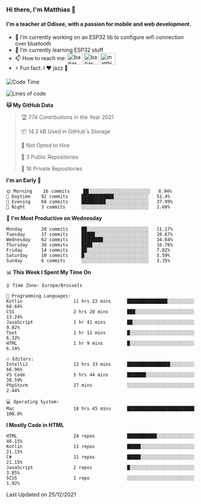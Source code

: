 ### Hi there, I'm Matthias 👋

#### I'm a teacher at Odisee, with a passion for mobile and web development.

- 🔭 I’m currently working on an ESP32 lib to configure wifi connection over bluetooth
- 🌱 I’m currently learning ESP32 stuff
- 📫 How to reach me: <a href="https://dev.to/batjas" target="_blank"><img align="center" src="https://raw.githubusercontent.com/rahuldkjain/github-profile-readme-generator/master/src/images/icons/Social/devto.svg" alt="batjas" height="30" width="40" /></a>
<a href="https://twitter.com/batjas" target="_blank"><img align="center" src="https://raw.githubusercontent.com/rahuldkjain/github-profile-readme-generator/master/src/images/icons/Social/twitter.svg" alt="batjas" height="30" width="40" /></a>
<a href="https://linkedin.com/in/matthiasdruwé" target="_blank"><img align="center" src="https://raw.githubusercontent.com/rahuldkjain/github-profile-readme-generator/master/src/images/icons/Social/linked-in-alt.svg" alt="matthiasdruwé" height="30" width="40" /></a>
- ⚡ Fun fact: I ❤ jazz 🎷


<!--START_SECTION:waka-->
![Code Time](http://img.shields.io/badge/Code%20Time-68%20hrs%2049%20mins-blue)

![Lines of code](https://img.shields.io/badge/From%20Hello%20World%20I%27ve%20Written-50%20Thousand%20lines%20of%20code-blue)

**🐱 My GitHub Data** 

> 🏆 774 Contributions in the Year 2021
 > 
> 📦 14.2 kB Used in GitHub's Storage 
 > 
> 🚫 Not Opted to Hire
 > 
> 📜 3 Public Repositories 
 > 
> 🔑 16 Private Repositories  
 > 
**I'm an Early 🐤** 

```text
🌞 Morning    16 commits     ██░░░░░░░░░░░░░░░░░░░░░░░   8.94% 
🌆 Daytime    92 commits     ████████████░░░░░░░░░░░░░   51.4% 
🌃 Evening    68 commits     █████████░░░░░░░░░░░░░░░░   37.99% 
🌙 Night      3 commits      ░░░░░░░░░░░░░░░░░░░░░░░░░   1.68%

```
📅 **I'm Most Productive on Wednesday** 

```text
Monday       20 commits     ██░░░░░░░░░░░░░░░░░░░░░░░   11.17% 
Tuesday      37 commits     █████░░░░░░░░░░░░░░░░░░░░   20.67% 
Wednesday    62 commits     ████████░░░░░░░░░░░░░░░░░   34.64% 
Thursday     30 commits     ████░░░░░░░░░░░░░░░░░░░░░   16.76% 
Friday       14 commits     ██░░░░░░░░░░░░░░░░░░░░░░░   7.82% 
Saturday     10 commits     █░░░░░░░░░░░░░░░░░░░░░░░░   5.59% 
Sunday       6 commits      ░░░░░░░░░░░░░░░░░░░░░░░░░   3.35%

```


📊 **This Week I Spent My Time On** 

```text
⌚︎ Time Zone: Europe/Brussels

💬 Programming Languages: 
Kotlin                   11 hrs 22 mins      ███████████████░░░░░░░░░░   60.64% 
CSS                      2 hrs 28 mins       ███░░░░░░░░░░░░░░░░░░░░░░   13.24% 
JavaScript               1 hr 41 mins        ██░░░░░░░░░░░░░░░░░░░░░░░   9.02% 
Text                     1 hr 11 mins        █░░░░░░░░░░░░░░░░░░░░░░░░   6.32% 
HTML                     1 hr 9 mins         █░░░░░░░░░░░░░░░░░░░░░░░░   6.14%

🔥 Editors: 
IntelliJ                 12 hrs 33 mins      ████████████████░░░░░░░░░   66.96% 
VS Code                  5 hrs 44 mins       ███████░░░░░░░░░░░░░░░░░░   30.59% 
PhpStorm                 27 mins             ░░░░░░░░░░░░░░░░░░░░░░░░░   2.44%

💻 Operating System: 
Mac                      18 hrs 45 mins      █████████████████████████   100.0%

```

**I Mostly Code in HTML** 

```text
HTML                     24 repos            ███████████░░░░░░░░░░░░░░   46.15% 
Kotlin                   11 repos            █████░░░░░░░░░░░░░░░░░░░░   21.15% 
C#                       11 repos            █████░░░░░░░░░░░░░░░░░░░░   21.15% 
JavaScript               2 repos             █░░░░░░░░░░░░░░░░░░░░░░░░   3.85% 
SCSS                     1 repo              ░░░░░░░░░░░░░░░░░░░░░░░░░   1.92%

```



 Last Updated on 25/12/2021
<!--END_SECTION:waka-->
